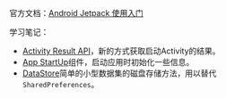 官方文档：[Android Jetpack 使用入门](https://developer.android.com/jetpack/getting-started?hl=zh-cn)

学习笔记：

* [Activity Result API](app/src/main/java/com/better/learn/jetpack/start_activity_result/README.MD)，新的方式获取启动Activity的结果。
* [App StartUp](app/src/main/java/com/better/learn/jetpack/app_startup/README.MD)组件，启动应用时初始化一些信息。
* [DataStore](app/src/main/java/com/better/learn/jetpack/datastore/README.MD)简单的小型数据集的磁盘存储方法，用以替代`SharedPreferences`。